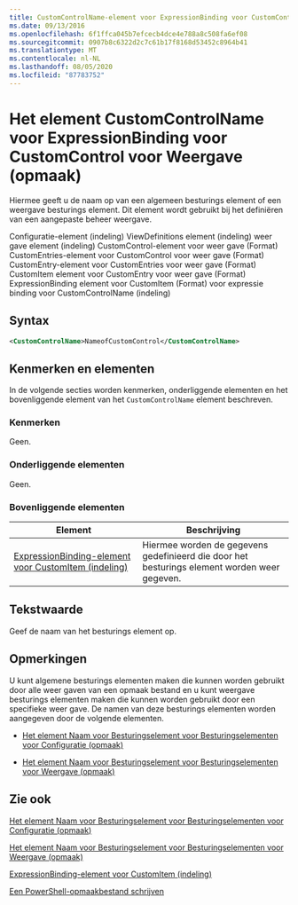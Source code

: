 ```yaml
---
title: CustomControlName-element voor ExpressionBinding voor CustomControl voor weer gave (indeling) | Microsoft Docs
ms.date: 09/13/2016
ms.openlocfilehash: 6f1ffca045b7efcecb4dce4e788a8c508fa6ef08
ms.sourcegitcommit: 0907b8c6322d2c7c61b17f8168d53452c8964b41
ms.translationtype: MT
ms.contentlocale: nl-NL
ms.lasthandoff: 08/05/2020
ms.locfileid: "87783752"
---
```

# <a name="customcontrolname-element-for-expressionbinding-for-customcontrol-for-view-format"></a>Het element CustomControlName voor ExpressionBinding voor CustomControl voor Weergave (opmaak)

Hiermee geeft u de naam op van een algemeen besturings element of een weergave besturings element. Dit element wordt gebruikt bij het definiëren van een aangepaste beheer weergave.

Configuratie-element (indeling) ViewDefinitions element (indeling) weer gave element (indeling) CustomControl-element voor weer gave (Format) CustomEntries-element voor CustomControl voor weer gave (Format) CustomEntry-element voor CustomEntries voor weer gave (Format) CustomItem element voor CustomEntry voor weer gave (Format) ExpressionBinding element voor CustomItem (Format) voor expressie binding voor CustomControlName (indeling)

## <a name="syntax"></a>Syntax

```xml
<CustomControlName>NameofCustomControl</CustomControlName>
```

## <a name="attributes-and-elements"></a>Kenmerken en elementen

In de volgende secties worden kenmerken, onderliggende elementen en het bovenliggende element van het `CustomControlName` element beschreven.

### <a name="attributes"></a>Kenmerken

Geen.

### <a name="child-elements"></a>Onderliggende elementen

Geen.

### <a name="parent-elements"></a>Bovenliggende elementen

|Element|Beschrijving|
|-------------|-----------------|
|[ExpressionBinding-element voor CustomItem (indeling)](./expressionbinding-element-for-customitem-for-controls-for-configuration-format.md)|Hiermee worden de gegevens gedefinieerd die door het besturings element worden weer gegeven.|

## <a name="text-value"></a>Tekstwaarde

Geef de naam van het besturings element op.

## <a name="remarks"></a>Opmerkingen

U kunt algemene besturings elementen maken die kunnen worden gebruikt door alle weer gaven van een opmaak bestand en u kunt weergave besturings elementen maken die kunnen worden gebruikt door een specifieke weer gave. De namen van deze besturings elementen worden aangegeven door de volgende elementen.

- [Het element Naam voor Besturingselement voor Besturingselementen voor Configuratie (opmaak)](./name-element-for-control-for-controls-for-configuration-format.md)

- [Het element Naam voor Besturingselement voor Besturingselementen voor Weergave (opmaak)](./name-element-for-control-for-controls-for-view-format.md)

## <a name="see-also"></a>Zie ook

[Het element Naam voor Besturingselement voor Besturingselementen voor Configuratie (opmaak)](./name-element-for-control-for-controls-for-configuration-format.md)

[Het element Naam voor Besturingselement voor Besturingselementen voor Weergave (opmaak)](./name-element-for-control-for-controls-for-view-format.md)

[ExpressionBinding-element voor CustomItem (indeling)](./expressionbinding-element-for-customitem-for-controls-for-configuration-format.md)

[Een PowerShell-opmaakbestand schrijven](./writing-a-powershell-formatting-file.md)
